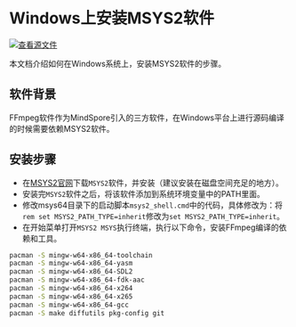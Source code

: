 # Windows上安装MSYS2软件

[![查看源文件](https://mindspore-website.obs.cn-north-4.myhuaweicloud.com/website-images/master/resource/_static/logo_source.svg)](https://gitee.com/mindspore/docs/blob/master/install/third_party/msys_software_install.md)

本文档介绍如何在Windows系统上，安装MSYS2软件的步骤。

## 软件背景

FFmpeg软件作为MindSpore引入的三方软件，在Windows平台上进行源码编译的时候需要依赖MSYS2软件。

## 安装步骤

- 在[MSYS2官网](https://www.msys2.org/)下载`MSYS2`软件，并安装（建议安装在磁盘空间充足的地方）。
- 安装完`MSYS2`软件之后，将该软件添加到系统环境变量中的PATH里面。
- 修改msys64目录下的启动脚本`msys2_shell.cmd`中的代码，具体修改为：将`rem set MSYS2_PATH_TYPE=inherit`修改为`set MSYS2_PATH_TYPE=inherit`。
- 在开始菜单打开`MSYS2 MSYS`执行终端，执行以下命令，安装FFmpeg编译的依赖和工具。

```bash
pacman -S mingw-w64-x86_64-toolchain
pacman -S mingw-w64-x86_64-yasm
pacman -S mingw-w64-x86_64-SDL2
pacman -S mingw-w64-x86_64-fdk-aac
pacman -S mingw-w64-x86_64-x264
pacman -S mingw-w64-x86_64-x265
pacman -S mingw-w64-x86_64-gcc
pacman -S make diffutils pkg-config git
```